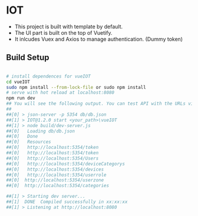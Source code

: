 # IOT 

* This project is built with template by default.
* The UI part is built on the top of Vuetify.
* It inlcudes Vuex and Axios to manage authentication. (Dummy token)
## Build Setup
``` bash

# install dependences for vueIOT
cd vueIOT
sudo npm install --from-lock-file or sudo npm install
# serve with hot reload at localhost:8080
npm run dev
## You will see the following output. You can test API with the URLs via browser.
##
##[0] > json-server -p 5354 db/db.json 
##[1] > IOT@1.2.0 start <your_path>\vueIOT
##[1] > node build/dev-server.js 
##[0]   Loading db/db.json
##[0]   Done
##[0]   Resources
##[0]   http://localhost:5354/token
##[0]   http://localhost:5354/token
##[0]   http://localhost:5354/Users
##[0]   http://localhost:5354/deviceCategorys
##[0]   http://localhost:5354/devices
##[0]   http://localhost:5354/userrole
##[0]  http://localhost:5354/userzone
##[0]  http://localhost:5354/categories

##[1] > Starting dev server...
##[1]  DONE  Compiled successfully in xx:xx:xx
##[1] > Listening at http://localhost:8080 
```

 
